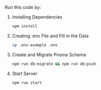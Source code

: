 Run this code by:
1. Installing Dependencies

    ```bash
    npm install
    ```
   
2. Creating .env File and Fill in the Data

    ```bash
    cp .env.example .env
    ```

3. Create and Migrate Prisma Schema
    
    ```bash
    npm run db:migrate && npm run db:psuh
    ```

4. Start Server

    ```bash
    npm run start
    ```